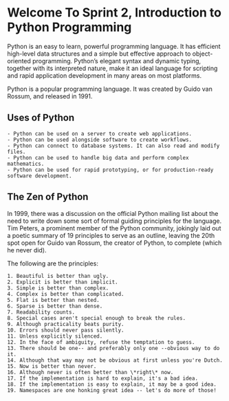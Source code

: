 # Welcome To Sprint 2, Introduction to Python Programming
Python is an easy to learn, powerful programming language. It has efficient high-level data structures and a simple but effective approach to object-oriented programming. Python’s elegant syntax and dynamic typing, together with its interpreted nature, make it an ideal language for scripting and rapid application development in many areas on most platforms.

Python is a popular programming language. It was created by Guido van Rossum, and released in 1991.

## Uses of Python

	- Python can be used on a server to create web applications.
	- Python can be used alongside software to create workflows.
	- Python can connect to database systems. It can also read and modify files.
	- Python can be used to handle big data and perform complex mathematics.
	- Python can be used for rapid prototyping, or for production-ready software development.

## The Zen of Python
In 1999, there was a discussion on the official Python mailing list about the need to write down some sort of formal guiding principles for the language. Tim Peters, a prominent member of the Python community, jokingly laid out a poetic summary of 19 principles to serve as an outline, leaving the 20th spot open for Guido van Rossum, the creator of Python, to complete (which he never did).

The following are the principles:

	1. Beautiful is better than ugly.
	2. Explicit is better than implicit.
	3. Simple is better than complex.
	4. Complex is better than complicated.
	5. Flat is better than nested.
	6. Sparse is better than dense.
	7. Readability counts.
	8. Special cases aren't special enough to break the rules.
	9. Although practicality beats purity.
	10. Errors should never pass silently.
	11. Unless explicitly silenced.
	12. In the face of ambiguity, refuse the temptation to guess.
	13. There should be one-- and preferably only one --obvious way to do it.
	14. Although that way may not be obvious at first unless you're Dutch.
	15. Now is better than never.
	16. Although never is often better than \*right\* now.
	17. If the implementation is hard to explain, it's a bad idea.
	18. If the implementation is easy to explain, it may be a good idea.
	19. Namespaces are one honking great idea -- let's do more of those!
